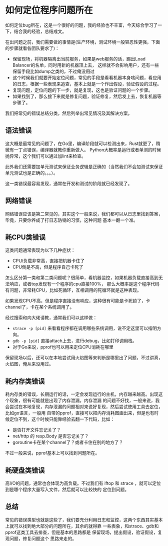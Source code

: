 # 如何定位程序问题所在

如何定位bug所在，这是一个很好的问题，我的经验也不丰富，今天综合学习了一下，结合我的经验，总结成文。

在出问题之前，我们需要做的事情是(生产环境，测试环境一般容忍性更强，下面的步骤就看各团队要求了)：

- 保留现场，将机器隔离出当前服务，如果是web服务的话，踢出Load Balancer的名单，同时用新的机器顶上去，
这样就不会影响用户，还有一些保留手段比如dump之类的，不过俺没用过
- 这个时候我们就要开始定位问题，常见的手段是看看机器本身啥问题，看应用的日志，根据一些表现来追查，基本上就是一个作出假设，验证假设的过程。
- 复现问题，定位问题的下一步，就是复现，这也是验证问题的一个步骤。
- 如果找到了，那么接下来就是修复问题，验证修复，然后发上去，恢复机器等步骤了。

我们把常见的错误总结分类，然后列举出常见情况及其解决方案。

## 语法错误

这大概是最常见的问题了，在Go里，编译阶段就可以检测出来，Rust就更了，稍微有一丁点错误，编译器就教你重新做人。
Python大概率是运行或者单测的时候抛异常，这个我们可以通过加lint来检查。

此外我们还需要加单元测试来保证业务逻辑是正确的（当然我们不会加测试来保证单元测试也是正确的。。。）。

这一类错误最容易发现，通常在开发和测试的阶段就已经发现了。

## 网络错误

网络错误应该是第二常见的，其实这个一般来说，我们都可以从日志里找到答案，毕竟，只要你养成了打日志防锅的习惯，这种问题
基本一翻一个准。

## 耗CPU类错误

这类问题通常表现为以下几种症状：

- CPU/负载非常高，直接把机器卡住了
- CPU倒是不高，但是程序自己卡死了

怎么区分第一类和第二类问题呢？很简单，看机器监控，如果机器负载直接高到无法响应，或者top发现有一个程序的cpu直接100%，
那么大概率是这个程序代码有问题，非常耗CPU，比如死循环，互相调用的死循环就是这种表现。

如果发现CPU不高，但是程序直接没有响应，这种很有可能是卡死锁了，卡channel了，卡在某个系统调用了。

经过搜索和向大佬请教，通常我们可以这样做：

- `strace -p [pid]` 来看看程序都在调用哪些系统调用，说不定这里可以指明方向。
- `gdb -p [pid]` 直接attach上去，进行debug，比如打印调用栈。
- 对于Go来说，pprof也可以用来定位CPU消耗在哪里

保留现场以后，还可以在本地尝试用火焰图等来判断是哪里出了问题，不过讲真，火焰图，俺从来没用过。

## 耗内存类错误

耗内存类的错误，长期运行的话，一定会发现运行的主机，内存越来越高。出现这个现象，很有可能就是出现了内存泄漏，内存泄漏
的问题不好找，一般来说，我会尝试在本地复现，内存泄漏的问题相对来说好复现，然后尝试使用工具去定位，比如go语言，一般用
自带的pprof，直接可以把内存消耗图画出来，但是也有时候定位不到，这个时候只能靠经验去翻一下代码，比如：

- 是否打开文件忘记关了？
- net/http 的 resp.Body 是否忘记关了？
- goroutine卡在某个channel了？或者卡住在别的地方了？

不过一般来说，pprof基本上可以找到问题所在。

## 耗硬盘类错误

高I/O的问题，通常也会体现为高负载。不过我们有 iftop 和 strace ，就可以定位到是哪个程序大量写入文件，然后就可以比较快的
定位到问题。

## 总结

常见的错误类型也就是这些了，我们要充分利用日志和监控，这两个东西其实基本上就可以找到绝大部分的问题所在，其余的就得靠
一些表象，和strace、gdb和pprof这类工具去排查，但是基本的思路都是 保留现场，提出假设，验证假设，复现问题，修复问题这个
思路来走的。
